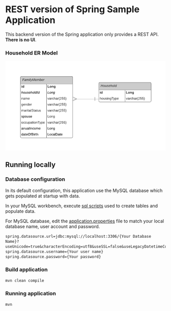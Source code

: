 # REST version of Spring Sample Application

This backend version of the Spring application only provides a REST API. **There is no UI**.

### Household ER Model

![alt petclinic-ermodel](doc/Database%20ER%20diagram.png)

## Running locally

### Database configuration

In its default configuration, this application use the MySQL database which gets populated at startup with data.

In your MySQL workbench, execute [sql scripts](sql) used to create tables and populate data.

For MySQL database, edit the [application.properties](src/main/resources/application.properties) file to match your local database name, user account and password.
```
spring.datasource.url=jdbc:mysql://localhost:3306/{Your Database Name}?useUnicode=true&characterEncoding=utf8&useSSL=false&useLegacyDatetimeCode=false&serverTimezone=UTC&allowPublicKeyRetrieval=true
spring.datasource.username={Your user name}
spring.datasource.password={Your password}
```

### Build application
```
mvn clean compile
```

### Running application
```
mvn
```